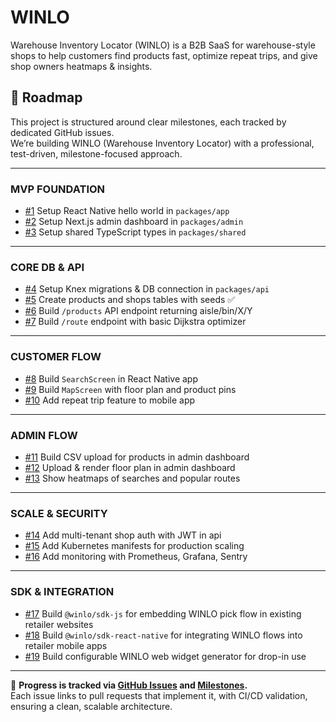 # WINLO

Warehouse Inventory Locator (WINLO) is a B2B SaaS for warehouse-style shops to help customers find products fast, optimize repeat trips, and give shop owners heatmaps & insights.

## 🚀 Roadmap

This project is structured around clear milestones, each tracked by dedicated GitHub issues.  
We’re building WINLO (Warehouse Inventory Locator) with a professional, test-driven, milestone-focused approach.

---

### MVP FOUNDATION
- [#1](../../issues/1) Setup React Native hello world in `packages/app`
- [#2](../../issues/2) Setup Next.js admin dashboard in `packages/admin`
- [#3](../../issues/3) Setup shared TypeScript types in `packages/shared`

---

### CORE DB & API
- [#4](../../issues/4) Setup Knex migrations & DB connection in `packages/api`
- [#5](../../issues/5) Create products and shops tables with seeds        ✅
- [#6](../../issues/6) Build `/products` API endpoint returning aisle/bin/X/Y
- [#7](../../issues/7) Build `/route` endpoint with basic Dijkstra optimizer

---

### CUSTOMER FLOW
- [#8](../../issues/8) Build `SearchScreen` in React Native app
- [#9](../../issues/9) Build `MapScreen` with floor plan and product pins
- [#10](../../issues/10) Add repeat trip feature to mobile app

---

### ADMIN FLOW
- [#11](../../issues/11) Build CSV upload for products in admin dashboard
- [#12](../../issues/12) Upload & render floor plan in admin dashboard
- [#13](../../issues/13) Show heatmaps of searches and popular routes

---

### SCALE & SECURITY
- [#14](../../issues/14) Add multi-tenant shop auth with JWT in api
- [#15](../../issues/15) Add Kubernetes manifests for production scaling
- [#16](../../issues/16) Add monitoring with Prometheus, Grafana, Sentry

---

### SDK & INTEGRATION
- [#17](../../issues/17) Build `@winlo/sdk-js` for embedding WINLO pick flow in existing retailer websites
- [#18](../../issues/18) Build `@winlo/sdk-react-native` for integrating WINLO flows into retailer mobile apps
- [#19](../../issues/19) Build configurable WINLO web widget generator for drop-in use

---

📌 **Progress is tracked via [GitHub Issues](../../issues) and [Milestones](../../milestones).**  
Each issue links to pull requests that implement it, with CI/CD validation, ensuring a clean, scalable architecture.

